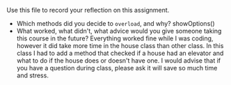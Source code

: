 Use this file to record your reflection on this assignment.

- Which methods did you decide to `overload`, and why?
showOptions()
- What worked, what didn't, what advice would you give someone taking this course in the future?
Everything worked fine while I was coding, however it did take more time in the house class than other class. In this class I had to add a method that checked if a house had an elevator and what to do if the house does or doesn't have one. I would advise that if you have a question during class, please ask it will save so much time and stress.